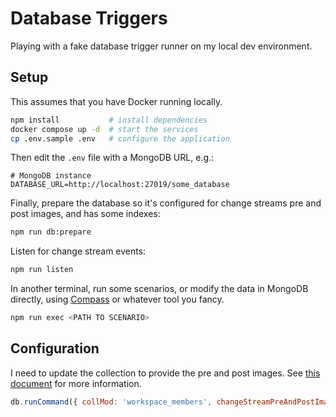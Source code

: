 # Database Triggers

Playing with a fake database trigger runner on my local dev environment.

## Setup

This assumes that you have Docker running locally.

```sh
npm install           # install dependencies
docker compose up -d  # start the services
cp .env.sample .env   # configure the application
```

Then edit the `.env` file with a MongoDB URL, e.g.:

```
# MongoDB instance
DATABASE_URL=http://localhost:27019/some_database
```

Finally, prepare the database so it's configured for change streams pre and post images, and has some indexes:

```sh
npm run db:prepare
```

Listen for change stream events:

```sh
npm run listen
```

In another terminal, run some scenarios, or modify the data in MongoDB directly, using [Compass](https://www.mongodb.com/products/tools/compass) or whatever tool you fancy.

```sh
npm run exec <PATH TO SCENARIO>
```

## Configuration

I need to update the collection to provide the pre and post images. See [this document](https://www.mongodb.com/docs/manual/reference/command/collMod/#change-streams-with-document-pre--and-post-images) for more information.

```js
db.runCommand({ collMod: 'workspace_members', changeStreamPreAndPostImages: { enabled: true } })
```
